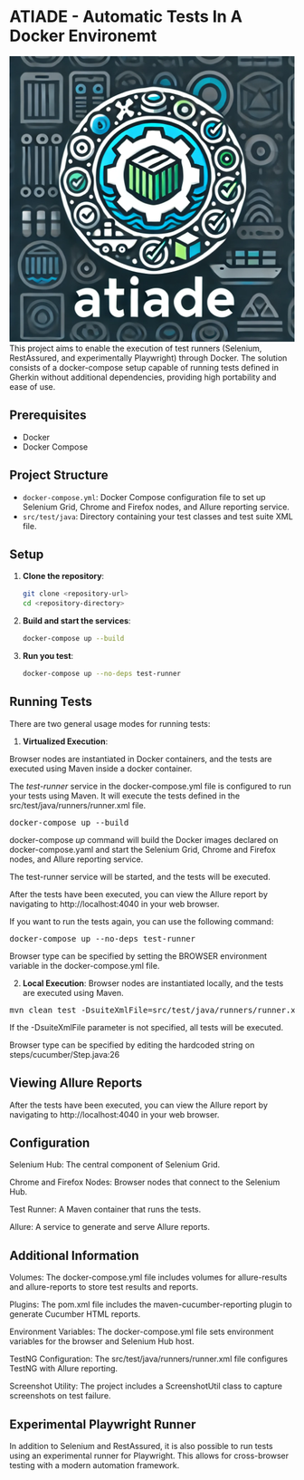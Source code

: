 # ATIADE - Automatic Tests In A Docker Environemt
![Project Logo](./images/logo.png)
This project aims to enable the execution of test runners (Selenium, RestAssured, and experimentally Playwright) through Docker. The solution consists of a docker-compose setup capable of running tests defined in Gherkin without additional dependencies, providing high portability and ease of use.


## Prerequisites

- Docker
- Docker Compose


## Project Structure

- `docker-compose.yml`: Docker Compose configuration file to set up Selenium Grid, Chrome and Firefox nodes, and Allure reporting service.
- `src/test/java`: Directory containing your test classes and test suite XML file.


## Setup

1. **Clone the repository**:
   ```sh
   git clone <repository-url>
   cd <repository-directory>
   ```

2. **Build and start the services**:

    ```sh
    docker-compose up --build
    ```

3. **Run you test**:
    ```sh
    docker-compose up --no-deps test-runner
    ```


## Running Tests
There are two general usage modes for running tests:
1. **Virtualized Execution**:

Browser nodes are instantiated in Docker containers, and the tests are executed using Maven inside a docker container.

The *test-runner* service in the docker-compose.yml file is configured to run your tests using Maven. It will execute the tests defined in the src/test/java/runners/runner.xml file.
<pre>docker-compose up --build </pre>

docker-compose *up* command will build the Docker images declared on docker-compose.yaml and start the Selenium Grid, Chrome and Firefox nodes, and Allure reporting service. 

The test-runner service will be started, and the tests will be executed.

After the tests have been executed, you can view the Allure report by navigating to http://localhost:4040 in your web browser.

If you want to run the tests again, you can use the following command:
<pre>docker-compose up --no-deps test-runner </pre>

Browser type can be specified by setting the BROWSER environment variable in the docker-compose.yml file.



2. **Local Execution**:
Browser nodes are instantiated locally, and the tests are executed using Maven.
<pre>mvn clean test -DsuiteXmlFile=src/test/java/runners/runner.xml </pre> 

If the -DsuiteXmlFile parameter is not specified, all tests will be executed.

Browser type can be specified by editing the hardcoded string on steps/cucumber/Step.java:26


## Viewing Allure Reports
After the tests have been executed, you can view the Allure report by navigating to http://localhost:4040 in your web browser.


## Configuration
Selenium Hub: The central component of Selenium Grid.

Chrome and Firefox Nodes: Browser nodes that connect to the Selenium Hub.

Test Runner: A Maven container that runs the tests.

Allure: A service to generate and serve Allure reports.

## Additional Information

Volumes: The docker-compose.yml file includes volumes for allure-results and allure-reports to store test results and reports.

Plugins: The pom.xml file includes the maven-cucumber-reporting plugin to generate Cucumber HTML reports.

Environment Variables: The docker-compose.yml file sets environment variables for the browser and Selenium Hub host.

TestNG Configuration: The src/test/java/runners/runner.xml file configures TestNG with Allure reporting.

Screenshot Utility: The project includes a ScreenshotUtil class to capture screenshots on test failure.

## Experimental Playwright Runner
In addition to Selenium and RestAssured, it is also possible to run tests using an experimental runner for Playwright. This allows for cross-browser testing with a modern automation framework.
